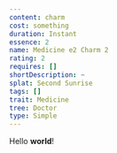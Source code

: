 ```yaml
---
content: charm
cost: something
duration: Instant
essence: 2
name: Medicine e2 Charm 2
rating: 2
requires: []
shortDescription: ~
splat: Second Sunrise
tags: []
trait: Medicine
tree: Doctor
type: Simple
---
```


Hello **world**!
